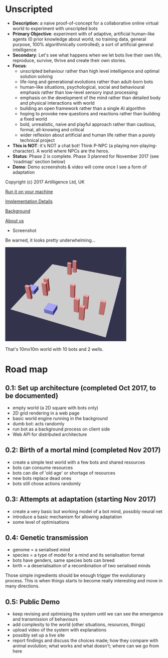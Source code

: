 # Unscripted

* **Description**: a naive proof-of-concept for a collaborative online virtual world to experiment with unscripted bots
* **Primary Objective**: experiment with of adaptive, artificial human-like agents (0 prior knowledge about world, no training data, general purpose, 100% algorithmically controlled); a sort of artificial general intelligence
* **Secondary**: Let's see what happens when we let bots live their own life, reproduce, survive, thrive and create their own stories.
* **Focus**: 
  * unscripted behaviour rather than high level intelligence and optimal solution solving
  * life-long and generational evolutions rather than adult-born bots
  * human-like situations, psychological, social and behavioural emphasis rather than low-level sensory input processing
  * emphasis on the development of the mind rather than detailed body and physical interactions with world
  * building an open framework rather than a single AI algorithm
  * hoping to provoke new questions and reactions rather than building a fixed world
  * bold, unrealistic, naive and playful approach rather than cautious, formal, all-knowing and critical
  * wider reflexion about artificial and human life rather than a purely technical project
* **This is NOT**: it's NOT a chat bot! Think P-NPC (a playing non-playing-character). A world where NPCs are the heros.
* **Status**: Phase 2 is complete. Phase 3 planned for November 2017 (see 'roadmap' section below)
* **Demo**: Demo screenshots & video will come once I see a form of adaptation

Copyright (c) 2017 Artilligence Ltd, UK

[Run it on your machine](https://github.com/gnitr/unscripted/wiki/Installation)

[Implementation Details](https://github.com/gnitr/unscripted/wiki/Implementation-Details)

[Background](https://github.com/gnitr/unscripted/wiki/Motivations-&-Background)

[About us](https://github.com/gnitr/unscripted/wiki/About-Us)

* Screenshot

Be warned, it looks pretty underwhelming...

<img src="https://github.com/gnitr/unscripted/blob/master/doc/unscripted-world-0.2.png?raw=true" height="300">

That's 10mx10m world with 10 bots and 2 wells.

# Road map

## 0.1: Set up architecture (completed Oct 2017, to be documented)

* empty world (a 2D square with bots only)
* 2D grid rendering in a web page
* basic world engine running in the background
* dumb bot: acts randomly
* run bot as a background process on client side
* Web API for distributed architecture

## 0.2: Birth of a mortal mind (completed Nov 2017)

* create a simple test world with a few bots and shared resources
* bots can consume resources
* bots can die of 'old age' or shortage of resources
* new bots replace dead ones
* bots still chose actions randomly

## 0.3: Attempts at adaptation (starting Nov 2017)

* create a very basic but working model of a bot mind, possibly neural net
* introduce a basic mechanism for allowing adaptation
* some level of optimisations

## 0.4: Genetic transmission

* genome = a serialised mind
* species = a type of model for a mind and its serialisation format
* bots have genders, same species bots can breed
* birth = a deserialisation of a recombination of two serialised minds

Those simple ingredients should be enough trigger the evolutionary process. This is when things starts to become really interesting and move in many directions.

## 0.5: Public Demo

* keep revising and optimising the system until we can see the emergence and transmission of behaviours
* add complexity to the world (other situations, resources, things)
* upload video of the system with explanations
* possibly set up a live site
* report findings and discuss the choices made; how they compare with animal evolution; what works and what doesn't; where can we go from here

